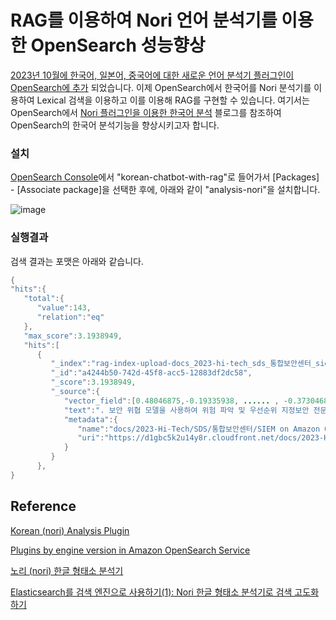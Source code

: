 # RAG를 이용하여 Nori 언어 분석기를 이용한 OpenSearch 성능향상

[2023년 10월에 한국어, 일본어, 중국어에 대한 새로운 언어 분석기 플러그인이 OpenSearch에 추가](https://aws.amazon.com/ko/about-aws/whats-new/2023/10/amazon-opensearch-four-language-analyzers/) 되었습니다. 이제 OpenSearch에서 한국어를 Nori 분석기를 이용하여 Lexical 검색을 이용하고 이를 이용해 RAG를 구현할 수 있습니다. 여기서는 OpenSearch에서 [Nori 플러그인을 이용한 한국어 분석](https://aws.amazon.com/ko/blogs/tech/amazon-opensearch-service-korean-nori-plugin-for-analysis/) 블로그를 참조하여 OpenSearch의 한국어 분석기능을 향상시키고자 합니다. 

### 설치

[OpenSearch Console](https://us-west-2.console.aws.amazon.com/aos/home?region=us-west-2#opensearch/domains)에서 "korean-chatbot-with-rag"로 들어가서 [Packages] - [Associate package]을 선택한 후에, 아래와 같이 "analysis-nori"을 설치합니다. 

![image](https://github.com/kyopark2014/korean-chatbot-using-amazon-bedrock/assets/52392004/b91c91a1-b13c-4f5d-bd58-1c8298b2f128)


### 실행결과

검색 결과는 포맷은 아래와 같습니다. 
```java
{
"hits":{
   "total":{
      "value":143,
      "relation":"eq"
   },
   "max_score":3.1938949,
   "hits":[
      {
         "_index":"rag-index-upload-docs_2023-hi-tech_sds_통합보안센터_siem_on_amazon_opensearch_service_sds_(한글)_2.pdf",
         "_id":"a4244b50-742d-45f8-acc5-12883df2dc58",
         "_score":3.1938949,
         "_source":{
            "vector_field":[0.48046875,-0.19335938, ...... , -0.37304688],
            "text":". 보안 위협 모델을 사용하여 위험 파악 및 우선순위 지정보안 전문가들은 어떻게 그들의 시스템을 안전하게 보호하나?위협 모델링 구축 질문: 공격자는 누구인가? 그들이 가지고 있는 도구나 능력은 무엇인가? 그들이 우리를 대상으로 하고자 하는 것은 무엇인가?  답변 예제: 계정 탈취 암호 추측 및 나열 계정 탈취를 목적으로 스팸 발송 새로운 보안 서비스 및 기능을 정기적으로 평가 및 구현정기 검토 계획: 규정 준수 요구 사항, 새 AWS 보안 기능/서비스 평가, 업계 최신 소식 확인 등의 검토 활동 일정을 생성합니다. AWS 서비스 및 기능 검색: 사용 중인 서비스에 적용 가능한 보안 기능을 검색하고 새로 릴리스되는 기능을 검토합니다. AWS 서비스 온보딩 프로세스 정의: 새 AWS 서비스 온보딩을 위한 프로세스를 정의합니다. 이 과정에서 새 AWS 서비스의 기능과 워크로드의 규정 준수 요구 사항을 평가할 방법도 정의합니다. 새로운 서비스 및 기능 테스트: 프로덕션 환경을 거의 동일하게 복제한 비프로덕션 환경에서, 새로 릴리스하는 서비스 및 기능을 테스트합니다. 기타 방어 메커니즘 구현: 워크로드를 방어하기 위한 자동화된 메커니즘을 구현하고 사용 가능한 옵션을 살펴봅니다. SEC2. 사람과 시스템에 대한 자격 증명은 어떻게 \t    관리하십니까?? 강력한 로그인 메커니즘 사용 임시 자격 증명 사용 안전하게 보안 암호 저장 및 사용 중앙 집중식 자격 증명 공급자 사용 정기적으로 자격 증명 감사 및 교체 사용자 그룹 및 속성 활용SEC2. 모범 사례 강력한 로그인 메커니즘 사용MFA 로그인을 적용하는 IAM 정책 생성: 사용자가 내 보안 자격 증명 페이지에서 역할을 수임하고 자신의 자격 증명을 변경하고 MFA 디바이스를 관리할 수 있도록 하는 몇 가지 작업을 제외한 모든 IAM 작업을 금지하는 고객 관리형 IAM 정책을 생성합니다",
            "metadata":{
               "name":"docs/2023-Hi-Tech/SDS/통합보안센터/SIEM on Amazon Opensearch Service_SDS (한글)_2.pdf",
               "uri":"https://d1gbc5k2u14y8r.cloudfront.net/docs/2023-Hi-Tech/SDS/%E1%84%90%E1%85%A9%E1%86%BC%E1%84%92%E1%85%A1%E1%86%B8%E1%84%87%E1%85%A9%E1%84%8B%E1%85%A1%E1%86%AB%E1%84%89%E1%85%A6%E1%86%AB%E1%84%90%E1%85%A5/SIEM%20on%20Amazon%20Opensearch%20Service_SDS%20%28%E1%84%92%E1%85%A1%E1%86%AB%E1%84%80%E1%85%B3%E1%86%AF%29_2.pdf"
            }
         }
      },
}
```

## Reference

[Korean (nori) Analysis Plugin](https://www.elastic.co/guide/en/elasticsearch/plugins/7.10/analysis-nori.html)

[Plugins by engine version in Amazon OpenSearch Service](https://docs.aws.amazon.com/opensearch-service/latest/developerguide/supported-plugins.html)

[노리 (nori) 한글 형태소 분석기](https://esbook.kimjmin.net/06-text-analysis/6.7-stemming/6.7.2-nori)

[Elasticsearch를 검색 엔진으로 사용하기(1): Nori 한글 형태소 분석기로 검색 고도화 하기](https://hanamon.kr/elasticsearch-%EA%B2%80%EC%83%89%EC%97%94%EC%A7%84-nori-%ED%98%95%ED%83%9C%EC%86%8C-%EB%B6%84%EC%84%9D%EA%B8%B0-%EA%B2%80%EC%83%89-%EA%B3%A0%EB%8F%84%ED%99%94-%EB%B0%A9%EB%B2%95/)
